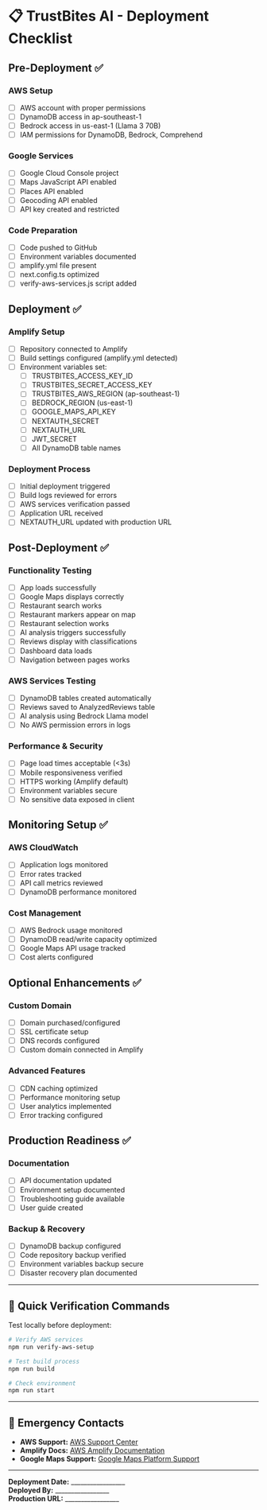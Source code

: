 # 📋 TrustBites AI - Deployment Checklist

## Pre-Deployment ✅

### AWS Setup
- [ ] AWS account with proper permissions
- [ ] DynamoDB access in ap-southeast-1
- [ ] Bedrock access in us-east-1 (Llama 3 70B)
- [ ] IAM permissions for DynamoDB, Bedrock, Comprehend

### Google Services
- [ ] Google Cloud Console project
- [ ] Maps JavaScript API enabled
- [ ] Places API enabled
- [ ] Geocoding API enabled
- [ ] API key created and restricted

### Code Preparation
- [ ] Code pushed to GitHub
- [ ] Environment variables documented
- [ ] amplify.yml file present
- [ ] next.config.ts optimized
- [ ] verify-aws-services.js script added

## Deployment ✅

### Amplify Setup
- [ ] Repository connected to Amplify
- [ ] Build settings configured (amplify.yml detected)
- [ ] Environment variables set:
  - [ ] TRUSTBITES_ACCESS_KEY_ID
  - [ ] TRUSTBITES_SECRET_ACCESS_KEY
  - [ ] TRUSTBITES_AWS_REGION (ap-southeast-1)
  - [ ] BEDROCK_REGION (us-east-1)
  - [ ] GOOGLE_MAPS_API_KEY
  - [ ] NEXTAUTH_SECRET
  - [ ] NEXTAUTH_URL
  - [ ] JWT_SECRET
  - [ ] All DynamoDB table names

### Deployment Process
- [ ] Initial deployment triggered
- [ ] Build logs reviewed for errors
- [ ] AWS services verification passed
- [ ] Application URL received
- [ ] NEXTAUTH_URL updated with production URL

## Post-Deployment ✅

### Functionality Testing
- [ ] App loads successfully
- [ ] Google Maps displays correctly
- [ ] Restaurant search works
- [ ] Restaurant markers appear on map
- [ ] Restaurant selection works
- [ ] AI analysis triggers successfully
- [ ] Reviews display with classifications
- [ ] Dashboard data loads
- [ ] Navigation between pages works

### AWS Services Testing
- [ ] DynamoDB tables created automatically
- [ ] Reviews saved to AnalyzedReviews table
- [ ] AI analysis using Bedrock Llama model
- [ ] No AWS permission errors in logs

### Performance & Security
- [ ] Page load times acceptable (<3s)
- [ ] Mobile responsiveness verified
- [ ] HTTPS working (Amplify default)
- [ ] Environment variables secure
- [ ] No sensitive data exposed in client

## Monitoring Setup ✅

### AWS CloudWatch
- [ ] Application logs monitored
- [ ] Error rates tracked
- [ ] API call metrics reviewed
- [ ] DynamoDB performance monitored

### Cost Management
- [ ] AWS Bedrock usage monitored
- [ ] DynamoDB read/write capacity optimized
- [ ] Google Maps API usage tracked
- [ ] Cost alerts configured

## Optional Enhancements ✅

### Custom Domain
- [ ] Domain purchased/configured
- [ ] SSL certificate setup
- [ ] DNS records configured
- [ ] Custom domain connected in Amplify

### Advanced Features
- [ ] CDN caching optimized
- [ ] Performance monitoring setup
- [ ] User analytics implemented
- [ ] Error tracking configured

## Production Readiness ✅

### Documentation
- [ ] API documentation updated
- [ ] Environment setup documented
- [ ] Troubleshooting guide available
- [ ] User guide created

### Backup & Recovery
- [ ] DynamoDB backup configured
- [ ] Code repository backup verified
- [ ] Environment variables backup secure
- [ ] Disaster recovery plan documented

---

## 🎯 Quick Verification Commands

Test locally before deployment:
```bash
# Verify AWS services
npm run verify-aws-setup

# Test build process
npm run build

# Check environment
npm run start
```

---

## 🚨 Emergency Contacts

- **AWS Support:** [AWS Support Center](https://console.aws.amazon.com/support/)
- **Amplify Docs:** [AWS Amplify Documentation](https://docs.aws.amazon.com/amplify/)
- **Google Maps Support:** [Google Maps Platform Support](https://developers.google.com/maps/support/)

---

**Deployment Date:** _________________  
**Deployed By:** _________________  
**Production URL:** _________________